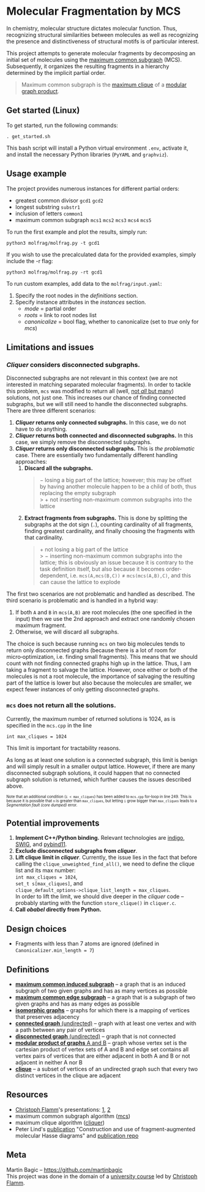 # Molecular Fragmentation by MCS

In chemistry, molecular structure dictates molecular function. Thus, recognizing structural similarities between molecules as well as recognizing the presence and distinctiveness of structural motifs is of particular interest.

This project attempts to generate molecular fragments by decomposing an initial set of molecules using the [maximum common subgraph](#definitions) (MCS). Subsequently, it organizes the resulting fragments in a hierarchy determined by the implicit partial order.

> Maximum common subgraph is the [maximum clique](#definitions) of a [modular graph product](#definitions).

<!-- ## Flowchart -->

## Get started (Linux)
To get started, run the following commands:
```
. get_started.sh
```

This bash script will install a Python virtual environment `.env`, activate it, and install the necessary Python libraries (`PyYAML` and `graphviz`).

## Usage example

The project provides numerous instances for different partial orders:

- greatest common divisor `gcd1` `gcd2`
- longest substring `substr1`
- inclusion of letters `common1`
- maximum common subgraph `mcs1` `mcs2` `mcs3` `mcs4` `mcs5`


To run the first example and plot the results, simply run:

```
python3 molfrag/molfrag.py -t gcd1
```

If you wish to use the precalculated data for the provided examples, simply include the -r flag:
```
python3 molfrag/molfrag.py -rt gcd1
```

To run custom examples, add data to the `molfrag/input.yaml`:
1. Specify the root nodes in the _definitions_ section.
2. Specify instance attributes in the _instances_ section.
   - _mode_ = partial order
   - _roots_ = link to root nodes list
   - _canonicalize_ = bool flag, whether to canonicalize (set to _true_ only for _mcs_)

## Limitations and issues

### _Cliquer_ considers **disconnected** subgraphs.

Disconnected subgraphs are not relevant in this context (we are not interested in matching separated molecular fragments). In order to tackle this problem, `mcs` was modified to return all (well, <a id="a1">[not _all_ but many](#all-solutions)</a>) solutions, not just one. This increases our chance of finding connected subgraphs, but we will still need to handle the disconnected subgraphs. There are three different scenarios:

1. **_Cliquer_ returns only connected subgraphs.** In this case, we do not have to do anything.
2. **_Cliquer_ returns both connected and disconnected subgraphs.** In this case, we simply remove the disconnected subgraphs.
3. **_Cliquer_ returns only disconnected subgraphs.** This is _the problematic_ case. There are essentially two fundamentally different handling approaches:
   1. **Discard all the subgraphs.**
      > &minus; losing a big part of the lattice; however; this may be offset by having another molecule happen to be a child of both, thus replacing the empty subgraph<br> > &plus; not inserting non-maximum common subgraphs into the lattice
   2. **Extract fragments from subgraphs.** This is done by splitting the subgraphs at the dot sign (`.`), counting cardinality of all fragments, finding greatest cardinality, and finally choosing the fragments with that cardinality.
      > &plus; not losing a big part of the lattice<br> > &minus; inserting non-maximum common subgraphs into the lattice; this is obviously an issue because it is contrary to the task definition itself, but also because it becomes order-dependent, i.e. `mcs(A,mcs(B,C))` &ne; `mcs(mcs(A,B),C)`, and this can cause the lattice to explode

The first two scenarios are not problematic and handled as described. The third scenario is problematic and is handled in a hybrid way:

1. If both `A` and `B` in `mcs(A,B)` are root molecules (the one specified in the input) then we use the 2nd approach and extract one randomly chosen maximum fragment.
2. Otherwise, we will discard all subgraphs.

The choice is such because running `mcs` on two big molecules tends to return only disconnected graphs (because there is a lot of room for micro&#8209;optimization, i.e. finding small fragments). This means that we should count with not finding connected graphs high up in the lattice. Thus, I am taking a fragment to salvage the lattice. However, once either or both of the molecules is not a root molecule, the importance of salvaging the resulting part of the lattice is lower but also because the molecules are smaller, we expect fewer instances of only getting disconnected graphs.

<h3 id="all-solutions">

`mcs` does not return all the solutions.

</h3>

Currently, the maximum number of returned solutions is 1024, as is specified in the `mcs.cpp` in the line 
```
int max_cliques = 1024
```

This limit is important for tractability reasons.

As long as at least one solution is a connected subgraph, this limit is benign and will simply result in a smaller output lattice. However, if there are many disconnected subgraph solutions, it could happen that no connected subgraph solution is returned, which further causes the issues described above.

<sub>
<sup>

Note that an additional condition (`i < max_cliques`) has been added to `mcs.cpp` for-loop in line 249.
This is because it is possible that `n` is greater than `max_cliques`, but letting `i` grow bigger than `max_cliques` leads to a _Segmentation fault (core dumped)_ error.

</sup>
</sub>

## Potential improvements

1. **Implement C++/Python binding.**
   Relevant technologies are [indigo](https://github.com/epam/Indigo), [SWIG](http://www.swig.org/tutorial.html), and [pybind11](https://pybind11.readthedocs.io/en/stable/basics.html).
2. **Exclude disconnected subgraphs from _cliquer_**.
3. **Lift clique limit in _cliquer_**.
   Currently, the issue lies in the fact that before calling the `clique_unweighted_find_all()`, we need to define the clique list and its max number:
   <br>`int max_cliques = 1024`,
   <br>`set_t s[max_cliques]`, and <br>`clique_default_options->clique_list_length = max_cliques`.
   <br> In order to lift the limit, we should dive deeper in the _cliquer_ code &ndash; probably starting with the function `store_clique()` in `cliquer.c`.
4. **Call _obabel_ directly from Python.**

## Design choices

- Fragments with less than 7 atoms are ignored (defined in `Canonicalizer.min_length = 7`)

## Definitions

- [**maximum common induced subgraph**](https://en.wikipedia.org/wiki/Maximum_common_subgraph) &ndash; a graph that is an induced subgraph of two given graphs and has as many vertices as possible
- [**maximum common edge subgraph**](https://en.wikipedia.org/wiki/Maximum_common_edge_subgraph) &ndash; a graph that is a subgraph of two given graphs and has as many edges as possible
- [**isomorphic graphs**](https://en.wikipedia.org/wiki/Graph_isomorphism) &ndash; graphs for which there is a mapping of vertices that preserves adjacency
- [**connected graph** (undirected)](<https://en.wikipedia.org/wiki/Connectivity_(graph_theory)#Connected_graph>) &ndash; graph with at least one vertex and with a path between any pair of vertices
- [**disconnected graph** (undirected)](<https://en.wikipedia.org/wiki/Connectivity_(graph_theory)#Connected_graph>) &ndash; graph that is not connected
- [**modular product of graphs** A and B](https://en.wikipedia.org/wiki/Modular_product_of_graphs) &ndash; graph whose vertex set is the cartesian product of vertex sets of A and B and edge set contains all vertex pairs of vertices that are either adjacent in both A and B or not adjacent in neither A nor B
- [**clique**](<https://en.wikipedia.org/wiki/Clique_(graph_theory)>) &ndash; a subset of vertices of an undirected graph such that every two distinct vertices in the clique are adjacent

## Resources

- [Christoph Flamm](https://ufind.univie.ac.at/en/person.html?id=17324)'s presentations: [1](https://www.tbi.univie.ac.at/~xtof/Leere/269019/exercise01.pdf), [2](https://www.tbi.univie.ac.at/~xtof/Leere/270038/ue02.pdf)
- maximum common subgraph algorithm ([mcs](https://tripod.nih.gov/?p=189))
- maximum clique algorithm ([cliquer](https://users.aalto.fi/~pat/cliquer/cliquer.pdf))
- Peter Lind's [publication](https://www.ncbi.nlm.nih.gov/pubmed/24437465) "Construction and use of fragment-augmented molecular Hasse diagrams" and [publication repo](https://github.com/peter-lind/hasse-manager)

## Meta

Martin Bagic &ndash; https://github.com/martinbagic<br>
This project was done in the domain of a [university course](https://ufind.univie.ac.at/en/course.html?lv=270086&semester=2019W) led by [Christoph Flamm](https://ufind.univie.ac.at/en/person.html?id=17324).
